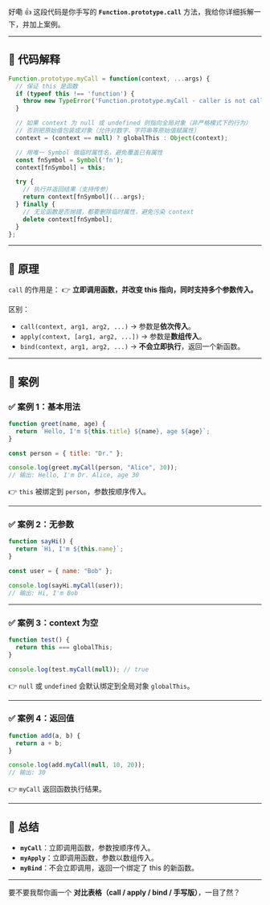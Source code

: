 好嘞 👍 这段代码是你手写的 **`Function.prototype.call`** 方法，我给你详细拆解一下，并加上案例。

---

## 📌 代码解释

```js
Function.prototype.myCall = function(context, ...args) {
  // 保证 this 是函数
  if (typeof this !== 'function') {
    throw new TypeError('Function.prototype.myCall - caller is not callable');
  }

  // 如果 context 为 null 或 undefined 则指向全局对象（非严格模式下的行为）
  // 否则把原始值包装成对象（允许对数字、字符串等原始值赋属性）
  context = (context == null) ? globalThis : Object(context);

  // 用唯一 Symbol 做临时属性名，避免覆盖已有属性
  const fnSymbol = Symbol('fn');
  context[fnSymbol] = this;

  try {
    // 执行并返回结果（支持传参）
    return context[fnSymbol](...args);
  } finally {
    // 无论函数是否抛错，都要删除临时属性，避免污染 context
    delete context[fnSymbol];
  }
};

```

---

## 📌 原理

`call` 的作用是：
👉 **立即调用函数，并改变 this 指向，同时支持多个参数传入。**

区别：

* `call(context, arg1, arg2, ...)` → 参数是**依次传入**。
* `apply(context, [arg1, arg2, ...])` → 参数是**数组传入**。
* `bind(context, arg1, arg2, ...)` → **不会立即执行**，返回一个新函数。

---

## 📌 案例

### ✅ 案例 1：基本用法

```js
function greet(name, age) {
  return `Hello, I'm ${this.title} ${name}, age ${age}`;
}

const person = { title: "Dr." };

console.log(greet.myCall(person, "Alice", 30));
// 输出: Hello, I'm Dr. Alice, age 30
```

👉 `this` 被绑定到 `person`，参数按顺序传入。

---

### ✅ 案例 2：无参数

```js
function sayHi() {
  return `Hi, I'm ${this.name}`;
}

const user = { name: "Bob" };

console.log(sayHi.myCall(user));
// 输出: Hi, I'm Bob
```

---

### ✅ 案例 3：context 为空

```js
function test() {
  return this === globalThis;
}

console.log(test.myCall(null)); // true
```

👉 `null` 或 `undefined` 会默认绑定到全局对象 `globalThis`。

---

### ✅ 案例 4：返回值

```js
function add(a, b) {
  return a + b;
}

console.log(add.myCall(null, 10, 20));
// 输出: 30
```

👉 `myCall` 返回函数执行结果。

---

## 📌 总结

* **`myCall`**：立即调用函数，参数按顺序传入。
* **`myApply`**：立即调用函数，参数以数组传入。
* **`myBind`**：不会立即调用，返回一个绑定了 this 的新函数。

---

要不要我帮你画一个 **对比表格（call / apply / bind / 手写版）**，一目了然？
